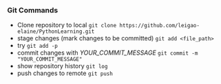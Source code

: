 ### Git Commands
* Clone repository to local `git clone https://github.com/leigao-elaine/PythonLearning.git`
* stage changes (mark changes to be committed) `git add <file_path>`
* try `git add -p`
* commit changes with *YOUR_COMMIT_MESSAGE* `git commit -m "YOUR_COMMIT_MESSAGE"`
* show repository history `git log`
* push changes to remote `git push`
